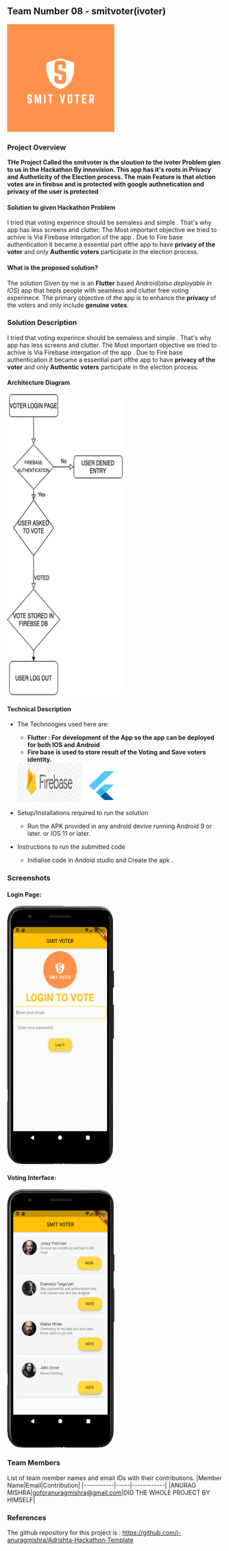 ## Team Number 08 - smitvoter(ivoter)
<img src="https://github.com/i-anuragmishra/Adrishta-Hackathon-Template/blob/master/Application%20Code/Additional%20resources./SecurityLogo.jpg" width="250" height="250">


### Project Overview
**THe Project Called the smitvoter is the sloution to the ivoter Problem gien to us in the Hackathon By innovision. This app has it's roots in Privacy and Autheticity of the Election process. The main Feature is that elction votes are in firebse and is protected with google authnetication and privacy of the user is protected**

#### Solution to given Hackathon Problem
I tried that voting experince should be semaless and simple . That's why app has less screens and clutter. The Most important objective we tried to achive is Via Firebase intergation of the app . Due to Fire base authentication it became a essential part ofthe app to have **privacy of the voter** and only **Authentic voters** participate in the election process.
          

#### What is the proposed solution?
The solution Given by me is an **Flutter** based Android(*also deployable in IOS*) app that hepls people with seamless and clutter free voting experinece. The primary objective of the app is to enhance the **privacy** of the voters and only include **genuine votes**.

### Solution Description
I tried that voting experince should be semaless and simple . That's why app has less screens and clutter. The Most important objective we tried to achive is Via Firebase intergation of the app . Due to Fire base authentication it became a essential part ofthe app to have **privacy of the voter** and only **Authentic voters** participate in the election process.


#### Architecture Diagram
<img src="https://github.com/i-anuragmishra/Adrishta-Hackathon-Template/blob/master/Application%20Code/Additional%20resources./project.png" width="270" height="700">

#### Technical Description

* The Technoogies used here are:
   *  **Flutter : For development of the App so the app can be deployed for both IOS and Android**
   *  **Fire base is used to store result of the Voting and Save voters identity.**
   <img src="https://github.com/i-anuragmishra/Adrishta-Hackathon-Template/blob/master/Application%20Code/Additional%20resources./firebase.jpg" width="150" height="90">
   <img src="https://github.com/i-anuragmishra/Adrishta-Hackathon-Template/blob/master/Application%20Code/Additional%20resources./flutter.png" width="80" height="75">
   
* Setup/Installations required to run the solution
     * Run the APK provided in any android devive running Android 9 or later. or IOS 11 or later.

* Instructions to run the submitted code
     * Initialise code in Andoid studio and Create the apk .

### Screenshots
#### Login Page:
<img src="https://github.com/i-anuragmishra/Adrishta-Hackathon-Template/blob/master/Application%20Code/Additional%20resources./Screenshot%202020-11-30%20at%207.41.31%20PM.png" width="250" height="600">

#### Voting Interface:
<img src="https://github.com/i-anuragmishra/Adrishta-Hackathon-Template/blob/master/Application%20Code/Additional%20resources./Screenshot%202020-12-01%20at%203.54.09%20AM.png" width="250" height="600">



### Team Members
List of team member names and email IDs with their contributions.
|Member Name|Email|Contribution|
|-----------|-----|------------|
|ANURAG MISHRA|goforanuragmishra@gmail.com|DID THE WHOLE PROJECT BY HIMSELF|


### References
The github repository for this project is : https://github.com/i-anuragmishra/Adrishta-Hackathon-Template
